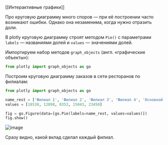 [[Интерактивные графики]]

Про круговую диаграмму много споров — при её построении часто возникают ошибки. Однако она незаменима, когда нужно отразить доли.

В plotly круговую диаграмму строят методом `Pie()` c параметрами `labels` — названиями долей и `values` — значениями долей.

Импортируем набор методов `graph_objects` (англ. «графические объекты»):

```python
from plotly import graph_objects as go 
```

Построим круговую диаграмму заказов в сети ресторанов по филиалам:

```python
from plotly import graph_objects as go

name_rest = ['Филиал 1', 'Филиал 2', 'Филиал 3', 'Филиал 4', 'Основной ресторан']
values = [18538, 12098, 8353, 15043, 23450]

fig = go.Figure(data=[go.Pie(labels=name_rest, values=values)])
fig.show() 
```

![image](https://pictures.s3.yandex.net/resources/newplot_5-fe53a1b0-09e2-4964-a948-a1c6c38ca6ee_1570328493.png)

Сразу видно, какой вклад сделал каждый филиал.